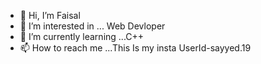- 👋 Hi, I’m Faisal
- 👀 I’m interested in ... Web Devloper
- 🌱 I’m currently learning ...C++
- 📫 How to reach me ...This Is my insta UserId-sayyed.19

<!---Faisal is a ✨ special ✨ repository because its `README.md` (this file) appears on your GitHub profile.
You can click the Preview link to take a look at your changes.
--->
